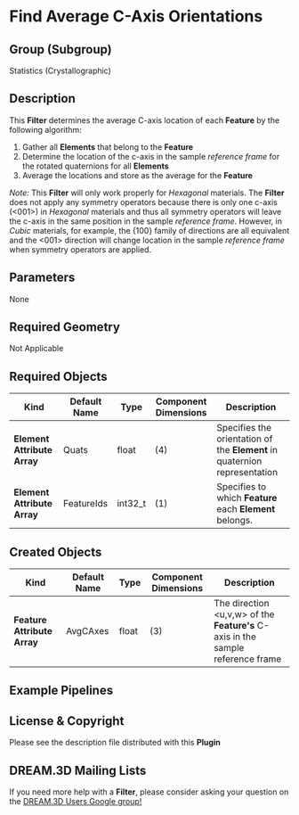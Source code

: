 # Find Average C-Axis Orientations 


## Group (Subgroup) 

Statistics (Crystallographic)

## Description 

This **Filter** determines the average C-axis location of each **Feature** by the following algorithm:

1. Gather all **Elements** that belong to the **Feature**
2. Determine the location of the c-axis in the sample *reference frame* for the rotated quaternions for all **Elements**
3.  Average the locations and store as the average for the **Feature**

*Note:* This **Filter** will only work properly for *Hexagonal* materials.  The **Filter** does not apply any symmetry operators because there is only one c-axis (<001>) in *Hexagonal* materials and thus all symmetry operators will leave the c-axis in the same position in the sample *reference frame*.  However, in *Cubic* materials, for example, the {100} family of directions are all equivalent and the <001> direction will change location in the sample *reference frame* when symmetry operators are applied. 

## Parameters 

None

## Required Geometry 

Not Applicable

## Required Objects 

| Kind | Default Name | Type | Component Dimensions | Description |
|------|--------------|------|----------------------|-------------|
| **Element Attribute Array**  | Quats | float | (4) | Specifies the orientation of the **Element** in quaternion representation |
| **Element Attribute Array** | FeatureIds | int32_t | (1) | Specifies to which **Feature** each **Element** belongs. |

## Created Objects 

| Kind | Default Name | Type | Component Dimensions | Description |
|------|--------------|------|----------------------|-------------|
| **Feature Attribute Array** | AvgCAxes | float | (3) | The direction <u,v,w> of the **Feature's** C-axis in the sample reference frame |


## Example Pipelines 



## License & Copyright 

Please see the description file distributed with this **Plugin**

## DREAM.3D Mailing Lists 

If you need more help with a **Filter**, please consider asking your question on the [DREAM.3D Users Google group!](https://groups.google.com/forum/?hl=en#!forum/dream3d-users)


